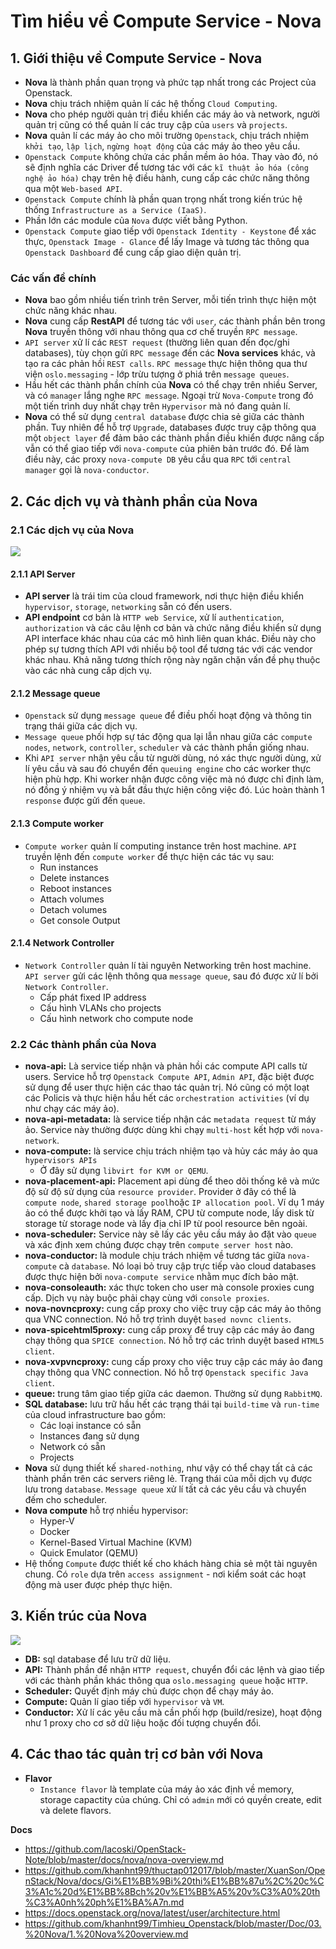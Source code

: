 # Tìm hiểu về Compute Service - Nova
## 1. Giới thiệu về Compute Service - Nova
- **Nova** là thành phần quan trọng và phức tạp nhất trong các Project của Openstack.
- **Nova** chịu trách nhiệm quản lí các hệ thống `Cloud Computing`.
- **Nova** cho phép người quản trị điều khiển các máy ảo và network, người quản trị cũng có thể quản lí các truy cập của `users` và `projects`.
- **Nova** quản lí các máy ảo cho môi trường `Openstack`, chịu trách nhiệm `khởi tạo`, `lập lịch`, `ngừng hoạt động` của các máy ảo theo yêu cầu.
- `Openstack Compute` không chứa các phần mềm ảo hóa. Thay vào đó, nó sẽ định nghĩa các Driver để tương tác với các `kĩ thuật ảo hóa (công nghệ ảo hóa)` chạy trên hệ điều hành, cung cấp các chức năng thông qua một `Web-based API`.
- `Openstack Compute` chính là phần quan trọng nhất trong kiến trúc hệ thống `Infrastructure as a Service (IaaS)`. 
- Phần lớn các module của `Nova` được viết bằng Python.
- `Openstack Compute` giao tiếp với `Openstack Identity - Keystone` để xác thực, `Openstack Image - Glance` để lấy Image và tương tác thông qua `Openstack Dashboard` để cung cấp giao diện quản trị.

### Các vấn đề chính
- **Nova** bao gồm nhiều tiến trình trên Server, mỗi tiến trình thực hiện một chức năng khác nhau.
- **Nova** cung cấp **RestAPI** để tương tác với `user`, các thành phần bên trong **Nova** truyền thông với nhau thông qua cơ chế truyền `RPC message`.
- `API server` xử lí các `REST request` (thường liên quan đến đọc/ghi databases), tùy chọn gửi `RPC message` đến các **Nova services** khác, và tạo ra các phản hồi `REST calls`. `RPC message` thực hiện thông qua thư viện `oslo.messaging` - lớp trừu tượng ở phiá trên `message queues`.
- Hầu hết các thành phần chính của **Nova** có thể chạy trên nhiều Server, và có `manager` lắng nghe `RPC message`. Ngoại trừ `Nova-Compute` trong đó một tiến trình duy nhất chạy trên `Hypervisor` mà nó đang quản lí.
- **Nova** có thể sử dụng `central database` được chia sẻ giữa các thành phần. Tuy nhiên để hỗ trợ `Upgrade`, databases được truy cập thông qua một `object layer` để đảm bảo các thành phần điều khiển được nâng cấp vẫn có thể giao tiếp với `nova-compute` của phiên bản trước đó. Để làm điều này, các proxy `nova-compute DB` yêu cầu qua `RPC` tới `central manager` gọi là `nova-conductor`.
  
## 2. Các dịch vụ và thành phần của Nova
### 2.1 Các dịch vụ của Nova
![](https://github.com/lacoski/OpenStack-Note/raw/master/docs/nova/images/nova-overview-2.png)
#### 2.1.1 API Server
- **API server** là trái tim của cloud framework, nơi thực hiện điều khiển `hypervisor`, `storage`, `networking` sẵn có đến users.
- **API endpoint** cơ bản là `HTTP web Service`, xử lí `authentication`, `authorization` và các câu lệnh cơ bản và chức năng điều khiển sử dụng API interface khác nhau của các mô hình liên quan khác. Điều này cho phép sự tương thích API với nhiều bộ tool để tương tác với các vendor khác nhau. Khả năng tương thích rộng này ngăn chặn vấn đề phụ thuộc vào các nhà cung cấp dịch vụ.

#### 2.1.2 Message queue
- `Openstack` sử dụng `message queue` để điều phối hoạt động và thông tin trạng thái giữa các dịch vụ.
- `Message queue` phối hợp sự tác động qua lại lẫn nhau giữa các `compute nodes`, `network`, `controller`, `scheduler` và các thành phần giống nhau.
- Khi `API server` nhận yêu cầu từ người dùng, nó xác thực người dùng, xử lí yêu cầu và sau đó chuyển đến `queuing engine` cho các worker thực hiện phù hợp. Khi worker nhận được công việc mà nó được chỉ định làm, nó đồng ý nhiệm vụ và bắt đầu thực hiện công việc đó. Lúc hoàn thành 1 `response` được gửi đến `queue`.

#### 2.1.3 Compute worker
- `Compute worker` quản lí computing instance trên host machine. `API` truyền lệnh đến `compute worker` để thực hiện các tác vụ sau:
  + Run instances
  + Delete instances
  + Reboot instances
  + Attach volumes
  + Detach volumes
  + Get console Output

#### 2.1.4 Network Controller
- `Network Controller` quản lí tài nguyên Networking trên host machine. `API server` gửi các lệnh thông qua `message queue`, sau đó được xử lí bởi `Network Controller`.
  + Cấp phát fixed IP address
  + Cấu hình VLANs cho projects
  + Cấu hình network cho compute node

### 2.2 Các thành phần của Nova
- **nova-api:** Là service tiếp nhận và phản hồi các compute API calls từ users. Service hỗ trợ `Openstack Compute API`, `Admin API`, đặc biệt được sử dụng để user thực hiện các thao tác quản trị. Nó cũng có một loạt các Policis và thực hiện hầu hết các `orchestration activities` (ví dụ như chạy các máy ảo).
- **nova-api-metadata:** là service tiếp nhận các `metadata request` từ máy ảo. Service này thường được dùng khi chạy `multi-host` kết hợp với `nova-network`.
- **nova-compute:** là service chịu trách nhiệm tạo và hủy các máy ảo qua `hypervisors APIs`
  + Ở đây sử dụng `libvirt for KVM or QEMU`.
- **nova-placement-api:** Placement api dùng để theo dõi thống kê và mức độ sử độ sử dụng của `resource provider`. Provider ở đây có thể là `compute node`, `shared storage pool`hoặc `IP allocation pool`. Ví dụ 1 máy ảo có thể được khởi tạo và lấy RAM, CPU từ compute node, lấy disk từ storage từ storage node và lấy địa chỉ IP từ pool resource bên ngoài.
- **nova-scheduler:**  Service này sẽ lấy các yêu cầu máy ảo đặt vào `queue` và xác định xem chúng được chạy trên `compute server host` nào.
- **nova-conductor:** là module chịu trách nhiệm về tương tác giữa `nova-compute` cà `database`. Nó loại bỏ truy cập trực tiếp vào cloud databases được thực hiện bởi `nova-compute service` nhằm mục đích bảo mật.
- **nova-consoleauth:** xác thực token cho user mà console proxies cung cấp. Dịch vụ này buộc phải chạy cùng với `console proxies`.
- **nova-novncproxy:** cung cấp proxy cho việc truy cập các máy ảo thông qua VNC connection. Nó hỗ trợ trình duyệt `based novnc clients`.
- **nova-spicehtml5proxy:** cung cấp proxy để truy cập các máy ảo đang chạy thông qua `SPICE connection`. Nó hỗ trợ các trình duyệt based `HTML5 client`.
- **nova-xvpvncproxy:** cung cấp proxy cho việc truy cập các máy ảo đang chạy thông qua VNC connection. Nó hỗ trợ `Openstack specific Java client`.
- **queue:** trung tâm giao tiếp giữa các daemon. Thường sử dụng `RabbitMQ`.
- **SQL database:** lưu trữ hầu hết các trạng thái tại `build-time` và `run-time` của cloud infrastructure bao gồm:
  + Các loại instance có sẵn
  + Instances đang sử dụng
  + Network có sẵn
  + Projects
- **Nova** sử dụng thiết kế `shared-nothing`, như vậy có thể chạy tất cả các thành phần trên các servers riêng lẻ. Trạng thái của mỗi dịch vụ được lưu trong `database`. `Message queue` xử lí tất cả các yêu cầu và chuyển đếm cho scheduler. 
- **Nova compute** hỗ trợ nhiều hypervisor:
   + Hyper-V
   + Docker
   + Kernel-Based Virtual Machine (KVM)
   + Quick Emulator (QEMU)
- Hệ thống `Compute` được thiết kế cho khách hàng chia sẻ một tài nguyên chung. Có `role` dựa trên `access assignment` - nơi kiểm soát các hoạt động mà user được phép thực hiện.

## 3. Kiến trúc của Nova
![](https://i.ibb.co/Sv8Q2Z1/Screenshot-from-2021-04-05-10-08-06.png)
- **DB:** sql database để lưu trữ dữ liệu.
- **API:** Thành phần để nhận `HTTP request`, chuyển đổi các lệnh và giao tiếp với các thành phần khác thông qua `oslo.messaging queue` hoặc `HTTP`.
- **Scheduler:** Quyết định máy chủ được chọn để chạy máy ảo.
- **Compute:** Quản lí giao tiếp với `hypervisor` và `VM`.
- **Conductor:** Xử lí các yêu cầu mà cần phối hợp (build/resize), hoạt động như 1 proxy cho cơ sở dữ liệu hoặc đối tượng chuyển đổi.

## 4. Các thao tác quản trị cơ bản với Nova
- **Flavor**
  + `Instance flavor` là template của máy ảo xác định về memory, storage capactity của chúng. Chỉ có `admin` mới có quyền create, edit và delete flavors.

__Docs__
- https://github.com/lacoski/OpenStack-Note/blob/master/docs/nova/nova-overview.md
- https://github.com/khanhnt99/thuctap012017/blob/master/XuanSon/OpenStack/Nova/docs/Gi%E1%BB%9Bi%20thi%E1%BB%87u%2C%20c%C3%A1c%20d%E1%BB%8Bch%20v%E1%BB%A5%20v%C3%A0%20th%C3%A0nh%20ph%E1%BA%A7n.md
- https://docs.openstack.org/nova/latest/user/architecture.html
- https://github.com/khanhnt99/Timhieu_Openstack/blob/master/Doc/03.%20Nova/1.%20Nova%20overview.md